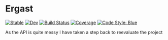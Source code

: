 # Ergast

[![Stable](https://img.shields.io/badge/docs-stable-blue.svg)](https://eduardosalaz.github.io/Ergast.jl/stable)
[![Dev](https://img.shields.io/badge/docs-dev-blue.svg)](https://eduardosalaz.github.io/Ergast.jl/dev)
[![Build Status](https://github.com/eduardosalaz/Ergast.jl/workflows/CI/badge.svg)](https://github.com/eduardosalaz/Ergast.jl/actions)
[![Coverage](https://codecov.io/gh/eduardosalaz/Ergast.jl/branch/master/graph/badge.svg)](https://codecov.io/gh/eduardosalaz/Ergast.jl)
[![Code Style: Blue](https://img.shields.io/badge/code%20style-blue-4495d1.svg)](https://github.com/invenia/BlueStyle)

As the API is quite messy I have taken a step back to reevaluate the project
